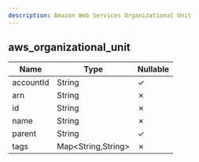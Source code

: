 ```yaml
---
description: Amazon Web Services Organizational Unit
---
```

aws_organizational_unit
-----------------------

| **Name**  | **Type**           | **Nullable** |
| --------- | ------------------ | ------------ |
| accountId | String             | &check;      |
| arn       | String             | &cross;      |
| id        | String             | &cross;      |
| name      | String             | &cross;      |
| parent    | String             | &check;      |
| tags      | Map<String,String> | &cross;      |
